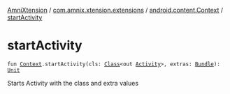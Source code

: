 [AmniXtension](../../index.md) / [com.amnix.xtension.extensions](../index.md) / [android.content.Context](index.md) / [startActivity](./start-activity.md)

# startActivity

`fun `[`Context`](https://developer.android.com/reference/android/content/Context.html)`.startActivity(cls: `[`Class`](https://docs.oracle.com/javase/6/docs/api/java/lang/Class.html)`<out `[`Activity`](https://developer.android.com/reference/android/app/Activity.html)`>, extras: `[`Bundle`](https://developer.android.com/reference/android/os/Bundle.html)`): `[`Unit`](https://kotlinlang.org/api/latest/jvm/stdlib/kotlin/-unit/index.html)

Starts Activity with the class and extra values

